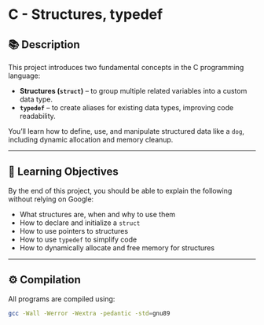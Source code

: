 # C - Structures, typedef

## 📚 Description

This project introduces two fundamental concepts in the C programming language:

- **Structures (`struct`)** – to group multiple related variables into a custom data type.
- **`typedef`** – to create aliases for existing data types, improving code readability.

You’ll learn how to define, use, and manipulate structured data like a `dog`, including dynamic allocation and memory cleanup.

---

## 🎯 Learning Objectives

By the end of this project, you should be able to explain the following without relying on Google:

- What structures are, when and why to use them
- How to declare and initialize a `struct`
- How to use pointers to structures
- How to use `typedef` to simplify code
- How to dynamically allocate and free memory for structures

---

## ⚙️ Compilation

All programs are compiled using:

```bash
gcc -Wall -Werror -Wextra -pedantic -std=gnu89

